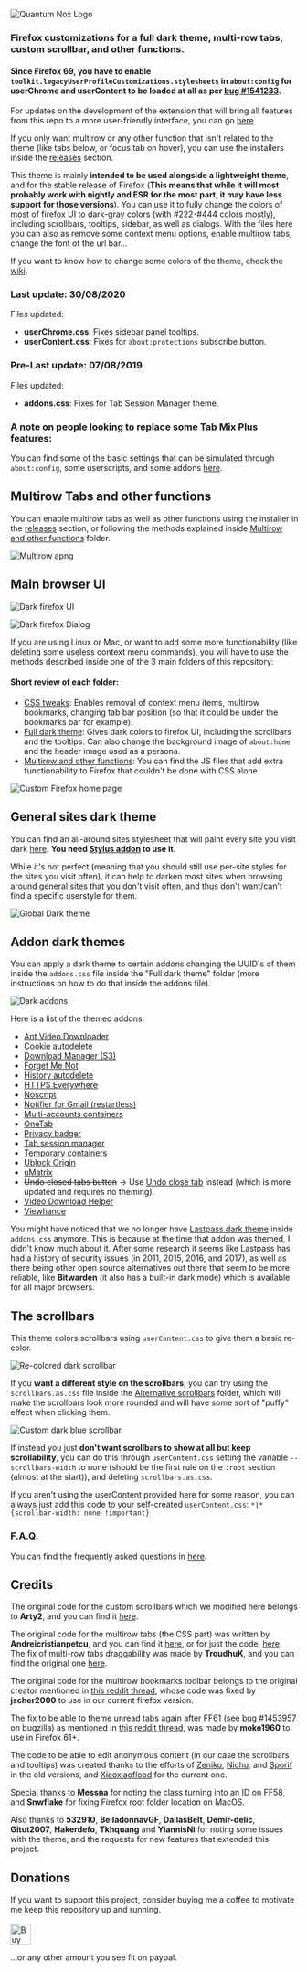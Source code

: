 ![Quantum Nox Logo](https://i.imgur.com/F7qziom.png)

### Firefox customizations for a full dark theme, multi-row tabs, custom scrollbar, and other functions.

#### Since Firefox 69, you have to enable `toolkit.legacyUserProfileCustomizations.stylesheets` in `about:config` for userChrome and userContent to be loaded at all as per [bug #1541233](https://bugzilla.mozilla.org/show_bug.cgi?id=1541233#c35).

For updates on the development of the extension that will bring all features from this repo to a more user-friendly interface, you can go [here](https://ko-fi.com/Blog/Post/Extension-development-D1D7221P5)

If you only want multirow or any other function that isn't related to the theme (like tabs below, or focus tab on hover), you can use the installers inside the [releases](https://github.com/Izheil/Quantum-Nox-Firefox-Dark-Full-Theme/releases) section.

This theme is mainly **intended to be used alongside a lightweight theme**, and for the stable release of Firefox (**This means that while it will most probably work with nightly and ESR for the most part, it may have less support for those versions**).
You can use it to fully change the colors of most of firefox UI to dark-gray colors (with #222-#444 colors mostly), including scrollbars, tooltips, sidebar, as well as dialogs. With the files here you can also as remove some context menu options, enable multirow tabs, change the font of the url bar...

If you want to know how to change some colors of the theme, check the [wiki](https://github.com/Izheil/Quantum-Nox-Firefox-Dark-Full-Theme/wiki/Editting-CSS-files).

### Last update: 30/08/2020

Files updated:
* **userChrome.css**: Fixes sidebar panel tooltips.
* **userContent.css**: Fixes for `about:protections` subscribe button.

### Pre-Last update: 07/08/2019

Files updated:
* **addons.css**: Fixes for Tab Session Manager theme.


### A note on people looking to replace some Tab Mix Plus features:
You can find some of the basic settings that can be simulated through `about:config`, some userscripts, and some addons [here](https://github.com/Izheil/Quantum-Nox-Firefox-Dark-Full-Theme/wiki/Useful-about:config-settings#some-tab-mix-plus-features).

## Multirow Tabs and other functions
You can enable multirow tabs as well as other functions using the installer in the [releases](https://github.com/Izheil/Quantum-Nox-Firefox-Dark-Full-Theme/releases) section, or following the methods explained inside [Multirow and other functions](https://github.com/Izheil/Quantum-Nox-Firefox-Dark-Full-Theme/tree/master/Multirow%20and%20other%20functions) folder.

![Multirow apng](https://i.imgur.com/2YUO9vq.png)

## Main browser UI
![Dark firefox UI](https://i.imgur.com/I4x1a8w.png)

![Dark firefox Dialog](https://i.imgur.com/q8MhDSX.png)

If you are using Linux or Mac, or want to add some more functionability (like deleting some useless context menu commands), you will have to use the methods described inside one of the 3 main folders of this repository:

#### Short review of each folder:

* [CSS tweaks](https://github.com/Izheil/Quantum-Nox-Firefox-Dark-Full-Theme/tree/master/CSS%20tweaks): Enables removal of context menu items, multirow bookmarks, changing tab bar position (so that it could be under the bookmarks bar for example).
* [Full dark theme](https://github.com/Izheil/Quantum-Nox-Firefox-Dark-Full-Theme/tree/master/Full%20dark%20theme): Gives dark colors to firefox UI, including the scrollbars and the tooltips. Can also change the background image of `about:home` and the header image used as a persona.
* [Multirow and other functions](https://github.com/Izheil/Quantum-Nox-Firefox-Dark-Full-Theme/tree/master/Multirow%20and%20other%20functions): You can find the JS files that add extra functionability to Firefox that couldn't be done with CSS alone.

![Custom Firefox home page](https://i.imgur.com/OhKiBCI.png)

## General sites dark theme
You can find an all-around sites stylesheet that will paint every site you visit dark [here](https://github.com/Izheil/Dark-userstyles/tree/master/Global%20dark%20userstyle). **You need [Stylus addon](https://addons.mozilla.org/es/firefox/addon/styl-us/) to use it**.

While it's not perfect (meaning that you should still use per-site styles for the sites you visit often), it can help to darken most sites when browsing around general sites that you don't visit often, and thus don't want/can't find a specific userstyle for them.

![Global Dark theme](https://i.imgur.com/mbeHNQp.png)

## Addon dark themes
You can apply a dark theme to certain addons changing the UUID's of them inside the `addons.css` file inside the "Full dark theme" folder (more instructions on how to do that inside the addons file).

![Dark addons](https://i.imgur.com/t1Nf65V.png)

Here is a list of the themed addons:
* [Ant Video Downloader](https://addons.mozilla.org/en-US/firefox/addon/video-downloader-player/)
* [Cookie autodelete](https://addons.mozilla.org/en-US/firefox/addon/cookie-autodelete/)
* [Download Manager (S3)](https://addons.mozilla.org/en-US/firefox/addon/s3download-statusbar/)
* [Forget Me Not](https://addons.mozilla.org/en-US/firefox/addon/forget_me_not/)
* [History autodelete](https://addons.mozilla.org/en-US/firefox/addon/history-autodelete/)
* [HTTPS Everywhere](https://addons.mozilla.org/en-US/firefox/addon/https-everywhere/)
* [Noscript](https://addons.mozilla.org/en-US/firefox/addon/noscript/)
* [Notifier for Gmail (restartless)](https://addons.mozilla.org/en-US/firefox/addon/gmail-notifier-restartless/)
* [Multi-accounts containers](https://addons.mozilla.org/en-US/firefox/addon/multi-account-containers/)
* [OneTab](https://addons.mozilla.org/en-US/firefox/addon/onetab/)
* [Privacy badger](https://addons.mozilla.org/en-US/firefox/addon/privacy-badger17/)
* [Tab session manager](https://addons.mozilla.org/en-US/firefox/addon/tab-session-manager/)
* [Temporary containers](https://addons.mozilla.org/en-US/firefox/addon/temporary-containers/)
* [Ublock Origin](https://addons.mozilla.org/en-US/firefox/addon/ublock-origin/)
* [uMatrix](https://addons.mozilla.org/en-US/firefox/addon/umatrix/)
* ~~Undo closed tabs button~~ -> Use [Undo close tab](https://addons.mozilla.org/en-US/firefox/addon/undoclosetabbutton/) instead (which is more updated and requires no theming).
* [Video Download Helper](https://addons.mozilla.org/en-US/firefox/addon/video-downloadhelper/)
* [Viewhance](https://addons.mozilla.org/en-US/firefox/addon/viewhance/)


You might have noticed that we no longer have [Lastpass dark theme](https://gist.github.com/Izheil/49db523ee66d88995401bb6844605763) inside `addons.css` anymore. This is because at the time that addon was themed, I didn't know much about it. After some research it seems like Lastpass has had a history of security issues (in 2011, 2015, 2016, and 2017), as well as there being other open source alternatives out there that seem to be more reliable, like **Bitwarden** (it also has a built-in dark mode) which is available for all major browsers.

## The scrollbars

This theme colors scrollbars using `userContent.css` to give them a basic re-color.

![Re-colored dark scrollbar](https://i.imgur.com/hqwoq9n.png)

If you **want a different style on the scrollbars**, you can try using the `scrollbars.as.css` file inside the [Alternative scrollbars](https://github.com/Izheil/Quantum-Nox-Firefox-Dark-Full-Theme/tree/master/Full%20dark%20theme/Alternative%20scrollbars%20%26%20tooltips/Alternative%20scrollbars) folder, which will make the scrollbars look more rounded and will have some sort of "puffy" effect when clicking them.

![Custom dark blue scrollbar](https://i.imgur.com/sOHN1ds.gif)

If instead you just **don't want scrollbars to show at all but keep scrollability**, you can do this through `userContent.css` setting the variable `--scrollbars-width` to none (should be the first rule on the `:root` section (almost at the start)), and deleting `scrollbars.as.css`.

If you aren't using the userContent provided here for some reason, you can always just add this code to your self-created `userContent.css`:
`*|* {scrollbar-width: none !important}`

### F.A.Q.
You can find the frequently asked questions in [here](https://github.com/Izheil/Quantum-Nox-Firefox-Dark-Full-Theme/wiki/Frequently-Asked-Questions).

## Credits
The original code for the custom scrollbars which we modified here belongs to **Arty2**, and you can find it [here](https://gist.github.com/Arty2/fdf19aea2c601032410516f059d58eb1).

The original code for the multirow tabs (the CSS part) was written by **Andreicristianpetcu**, and you can find it [here](https://discourse.mozilla.org/t/tabs-in-two-or-more-rows-like-tabmixpro-in-quantum/21657/2), or for just the code, [here](https://github.com/andreicristianpetcu/UserChrome-Tweaks/blob/09fa38a304af88b685f4086bc8ea9997dd7db0fd/tabs/multi_row_tabs_firefox_v57.css). The fix of multi-row tabs draggability was made by **TroudhuK**, and you can find the original one [here](https://github.com/TroudhuK/userChrome.js/blob/patch-1/Firefox-57/Mehrzeilige-Tableiste/MultiRowTabLiteforFx.uc.js).

The original code for the multirow bookmarks toolbar belongs to the original creator mentioned in [this reddit thread](https://www.reddit.com/r/firefox/comments/75wya9/multiple_row_bookmark_toolbar_for_firefox_5758/), whose code was fixed by **jscher2000** to use in our current firefox version.

The fix to be able to theme unread tabs again after FF61 (see [bug #1453957](https://bugzilla.mozilla.org/show_bug.cgi?format=default&id=1453957) on bugzilla) as mentioned in [this reddit thread](https://www.reddit.com/r/FirefoxCSS/comments/8yruy8/tabbrowsertabunread_backgroundimage/), was made by **moko1960** to use in Firefox 61+.

The code to be able to edit anonymous content (in our case the scrollbars and tooltips) was created thanks to the efforts of [Zeniko](http://mozilla.zeniko.ch/userchrome.js.html), [Nichu](https://github.com/nuchi/firefox-quantum-userchromejs), and [Sporif](https://github.com/Sporif/firefox-quantum-userchromejs) in the old versions, and [Xiaoxiaoflood](https://github.com/xiaoxiaoflood/firefox-scripts) for the current one.

Special thanks to **Messna** for noting the class turning into an ID on FF58, and **Snwflake** for fixing Firefox root folder location on MacOS.

Also thanks to **532910**, **BelladonnavGF**, **DallasBelt**, **Demir-delic**, **Gitut2007**, **Hakerdefo**, **Tkhquang** and **YiannisNi** for noting some issues with the theme, and the requests for new features that extended this project.

## Donations
If you want to support this project, consider buying me a coffee to motivate me keep this repository up and running.
​<br><br>
<a href="https://ko-fi.com/K3K4TQ97" target="_blank"><img height="36" style="border:0px;height:36px;" src="https://az743702.vo.msecnd.net/cdn/kofi2.png?v=2" border="0" alt="Buy Me a Coffee at ko-fi.com" /></a>

...or any other amount you see fit on paypal.

<a href="https://www.paypal.com/cgi-bin/webscr?cmd=_s-xclick&hosted_button_id=BMUFYBSRA7ENL&source=url"><img alt="" border="0" src="https://www.paypalobjects.com/webstatic/mktg/logo/pp_cc_mark_74x46.jpg"/></a>
